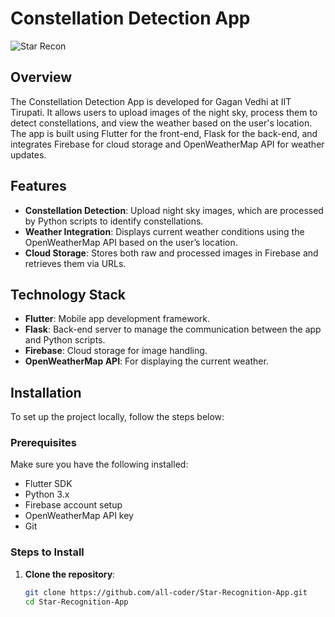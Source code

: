 # Constellation Detection App

![Star Recon](https://github.com/all-coder/Star-Recognition-App/assets/65776242/769948c9-3dfc-42f5-af62-b702f37b1d3d)

## Overview

The Constellation Detection App is developed for Gagan Vedhi at IIT Tirupati. It allows users to upload images of the night sky, process them to detect constellations, and view the weather based on the user's location. The app is built using Flutter for the front-end, Flask for the back-end, and integrates Firebase for cloud storage and OpenWeatherMap API for weather updates.

## Features
- **Constellation Detection**: Upload night sky images, which are processed by Python scripts to identify constellations.
- **Weather Integration**: Displays current weather conditions using the OpenWeatherMap API based on the user’s location.
- **Cloud Storage**: Stores both raw and processed images in Firebase and retrieves them via URLs.

## Technology Stack
- **Flutter**: Mobile app development framework.
- **Flask**: Back-end server to manage the communication between the app and Python scripts.
- **Firebase**: Cloud storage for image handling.
- **OpenWeatherMap API**: For displaying the current weather.

## Installation

To set up the project locally, follow the steps below:

### Prerequisites
Make sure you have the following installed:
- Flutter SDK
- Python 3.x
- Firebase account setup
- OpenWeatherMap API key
- Git

### Steps to Install

1. **Clone the repository**:
   ```bash
   git clone https://github.com/all-coder/Star-Recognition-App.git
   cd Star-Recognition-App

